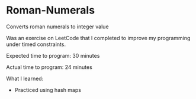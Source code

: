 # Roman-Numerals
Converts roman numerals to integer value


Was an exercise on LeetCode that I completed to improve my programming under timed constraints.

Expected time to program: 30 minutes

Actual time to program: 24 minutes


What I learned:
- Practiced using hash maps
